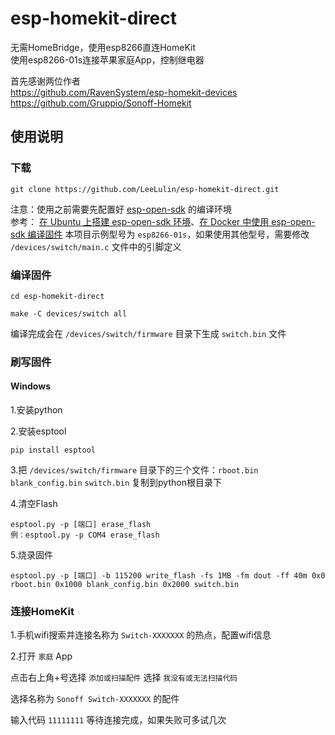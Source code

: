 # esp-homekit-direct

无需HomeBridge，使用esp8266直连HomeKit<br>
使用esp8266-01s连接苹果家庭App，控制继电器<br>

首先感谢两位作者<br>
https://github.com/RavenSystem/esp-homekit-devices<br>
https://github.com/Gruppio/Sonoff-Homekit<br>


## 使用说明
### 下载
    git clone https://github.com/LeeLulin/esp-homekit-direct.git
注意：使用之前需要先配置好 [esp-open-sdk](https://github.com/pfalcon/esp-open-sdk) 的编译环境<br>
参考：
[在 Ubuntu 上搭建 esp-open-sdk 环境](https://blog.lllin.top/2020/03/14/esp-homekit-01/)、[在 Docker 中使用 esp-open-sdk 编译固件](https://blog.lllin.top/2020/10/06/docker-esp/)
本项目示例型号为 `esp8266-01s`，如果使用其他型号，需要修改 `/devices/switch/main.c` 文件中的引脚定义

### 编译固件

    cd esp-homekit-direct

    make -C devices/switch all

编译完成会在 `/devices/switch/firmware` 目录下生成 `switch.bin` 文件

### 刷写固件
#### Windows
1.安装python<br>

2.安装esptool

    pip install esptool
3.把 `/devices/switch/firmware` 目录下的三个文件：`rboot.bin` `blank_config.bin` `switch.bin` 复制到python根目录下<br>

4.清空Flash

    esptool.py -p [端口] erase_flash
    例：esptool.py -p COM4 erase_flash

5.烧录固件

    esptool.py -p [端口] -b 115200 write_flash -fs 1MB -fm dout -ff 40m 0x0 rboot.bin 0x1000 blank_config.bin 0x2000 switch.bin

### 连接HomeKit
1.手机wifi搜索并连接名称为 `Switch-XXXXXXX` 的热点，配置wifi信息<br>

2.打开 `家庭` App<br>

点击右上角+号选择 `添加或扫描配件` 选择 `我没有或无法扫描代码` <br>

选择名称为 `Sonoff Switch-XXXXXXX` 的配件<br>

输入代码 `11111111` 等待连接完成，如果失败可多试几次

